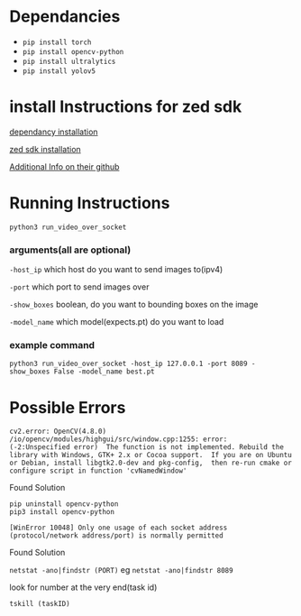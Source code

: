 # Dependancies
* `pip install torch`
* `pip install opencv-python`
* `pip install ultralytics`
* `pip install yolov5`

# install Instructions for zed sdk

[dependancy installation](https://www.stereolabs.com/docs/app-development/python/install/)

[zed sdk installation](https://www.stereolabs.com/docs/installation/linux/)

[Additional Info on their github](https://github.com/stereolabs/zed-sdk)


# Running Instructions

`python3 run_video_over_socket`

### arguments(all are optional)

`-host_ip`      which host do you want to send images to(ipv4)

`-port`         which port to send images over

`-show_boxes`   boolean, do you want to bounding boxes on the image

`-model_name`   which model(expects.pt) do you want to load

### example command
`python3 run_video_over_socket -host_ip 127.0.0.1 -port 8089 -show_boxes False -model_name best.pt`


# Possible Errors
`cv2.error: OpenCV(4.8.0) /io/opencv/modules/highgui/src/window.cpp:1255: error: 
(-2:Unspecified error) 
The function is not implemented. Rebuild the library with Windows, GTK+ 2.x or Cocoa support. 
If you are on Ubuntu or Debian, install libgtk2.0-dev and pkg-config, 
then re-run cmake or configure script in function 'cvNamedWindow'`

Found Solution
```
pip uninstall opencv-python
pip3 install opencv-python
```

`[WinError 10048] Only one usage of each socket address (protocol/network address/port) is normally permitted`

Found Solution

`netstat -ano|findstr (PORT)` eg `netstat -ano|findstr 8089`

look for number at the very end(task id)

`tskill (taskID)`
